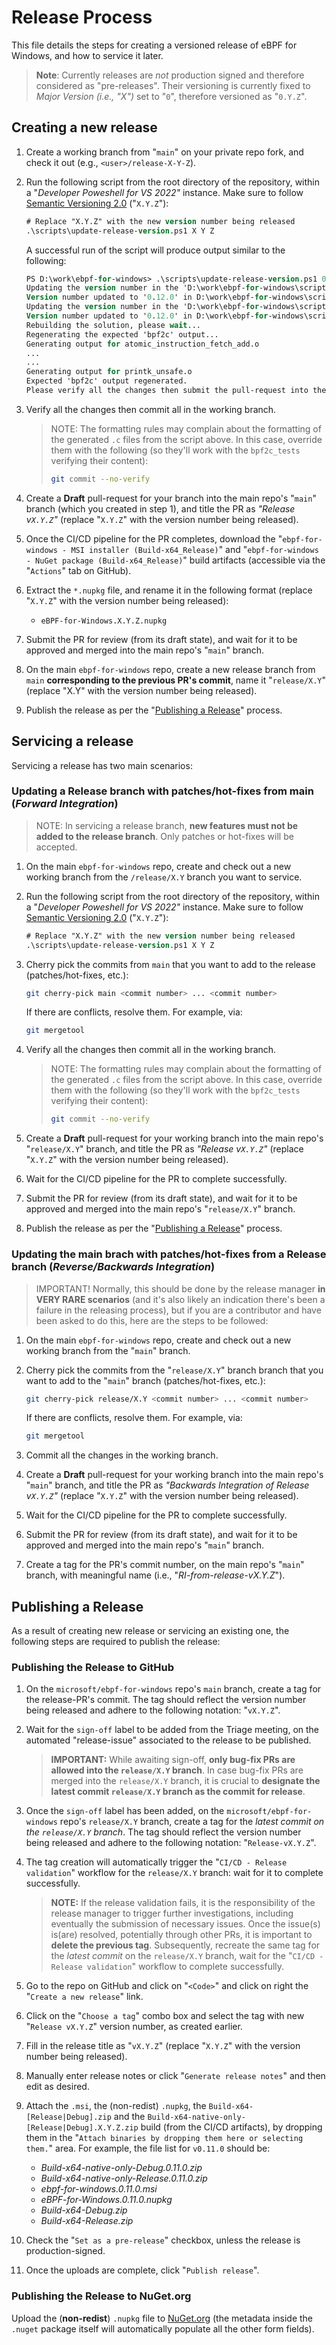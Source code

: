 # Release Process

This file details the steps for creating a versioned release of
eBPF for Windows, and how to service it later.

>**Note**: Currently releases are *not* production signed and therefore considered as "pre-releases". Their versioning is currently fixed to *Major Version (i.e., "X")* set to "`0`", therefore versioned as "`0.Y.Z`".

## Creating a new release

1. Create a working branch from "`main`" on your private repo fork, and check it out (e.g., `<user>/release-X-Y-Z`).
1. Run the following script from the root directory of the repository, within a "*Developer Poweshell for VS 2022"* instance. Make sure to follow [Semantic Versioning 2.0](https://semver.org) ("`X.Y.Z`"):

    ```ps
    # Replace "X.Y.Z" with the new version number being released
    .\scripts\update-release-version.ps1 X Y Z
    ```

    A successful run of the script will produce output similar to the following:

    ```ps
    PS D:\work\ebpf-for-windows> .\scripts\update-release-version.ps1 0 12 0
    Updating the version number in the 'D:\work\ebpf-for-windows\scripts\..\resource\ebpf_version.h' file...
    Version number updated to '0.12.0' in D:\work\ebpf-for-windows\scripts\..\resource\ebpf_version.h
    Updating the version number in the 'D:\work\ebpf-for-windows\scripts\..\installer\Product.wxs' file...
    Version number updated to '0.12.0' in D:\work\ebpf-for-windows\scripts\..\installer\Product.wxs
    Rebuilding the solution, please wait...
    Regenerating the expected 'bpf2c' output...
    Generating output for atomic_instruction_fetch_add.o
    ...
    ...
    Generating output for printk_unsafe.o
    Expected 'bpf2c' output regenerated.
    Please verify all the changes then submit the pull-request into the 'release/0.12' branch.
    ```
1. Verify all the changes then commit all in the working branch.
    >NOTE: The formatting rules may complain about the formatting of the generated `.c` files from the script above. In this case, override them with the following (so they'll work with the `bpf2c_tests` verifying their content):
    >```bash
    >git commit --no-verify
    >```
1. Create a **Draft** pull-request for your branch into the main repo's "`main`" branch (which you created in step 1), and title the PR as *"Release v`X.Y.Z`"* (replace "`X.Y.Z`" with the version number being released).
1. Once the CI/CD pipeline for the PR completes, download the "`ebpf-for-windows - MSI installer (Build-x64_Release)`" and "`ebpf-for-windows - NuGet package (Build-x64_Release)`" build artifacts
   (accessible via the "`Actions`" tab on GitHub).
1. Extract the `*.nupkg` file, and rename it in the following format (replace "`X.Y.Z`" with the version number being released):

    - `eBPF-for-Windows.X.Y.Z.nupkg`
1. Submit the PR for review (from its draft state), and wait for it to be approved and merged into the main repo's "`main`" branch.
1. On the main `ebpf-for-windows` repo, create a new release branch from `main` **corresponding to the previous PR's commit**, name it "`release/X.Y`" (replace "X.Y" with the version number being released).
1. Publish the release as per the "[Publishing a Release](ReleaseProcess.md#publishing-a-release)" process.

## Servicing a release

Servicing a release has two main scenarios:

### Updating a Release branch with patches/hot-fixes from main (*Forward Integration*)

>NOTE: In servicing a release branch, **new features must not be added to the release branch**.  Only patches or hot-fixes will be accepted.

1. On the main `ebpf-for-windows` repo, create and check out a new working branch from the `/release/X.Y` branch you want to service.
1. Run the following script from the root directory of the repository, within a "*Developer Poweshell for VS 2022"* instance. Make sure to follow [Semantic Versioning 2.0](https://semver.org) ("`X.Y.Z`"):

    ```ps
    # Replace "X.Y.Z" with the new version number being released
    .\scripts\update-release-version.ps1 X Y Z
    ```
1. Cherry pick the commits from `main` that you want to add to the release (patches/hot-fixes, etc.):

    ```bash
    git cherry-pick main <commit number> ... <commit number>
    ```
    If there are conflicts, resolve them. For example, via:
    ```bash
    git mergetool
    ```
1. Verify all the changes then commit all in the working branch.
    >NOTE: The formatting rules may complain about the formatting of the generated `.c` files from the script above. In this case, override them with the following (so they'll work with the `bpf2c_tests` verifying their content):
    >```bash
    >git commit --no-verify
    >```
1. Create a **Draft** pull-request for your working branch into the main repo's "`release/X.Y`" branch, and title the PR as *"Release v`X.Y.Z`"* (replace "`X.Y.Z`" with the version number being released).
1. Wait for  the CI/CD pipeline for the PR to complete successfully.
1. Submit the PR for review (from its draft state), and wait for it to be approved and merged into the main repo's "`release/X.Y`" branch.
1. Publish the release as per the "[Publishing a Release](ReleaseProcess.md#publishing-a-release)" process.


### Updating the main brach with patches/hot-fixes from a Release branch (*Reverse/Backwards Integration*)

>IMPORTANT! Normally, this should be done by the release manager **in VERY RARE scenarios** (and it's also likely an indication there's been a failure in the releasing process), but if you are a contributor and have been asked to do this, here are the steps to be followed:

1. On the main `ebpf-for-windows` repo, create and check out a new working branch from the "`main`" branch.
1. Cherry pick the commits from the "`release/X.Y`" branch branch that you want to add to the "`main`" branch (patches/hot-fixes, etc.):

    ```bash
    git cherry-pick release/X.Y <commit number> ... <commit number>
    ```
    If there are conflicts, resolve them. For example, via:
    ```bash
    git mergetool
    ```
1. Commit all the changes in the working branch.
1. Create a **Draft** pull-request for your working branch into the main repo's "`main`" branch, and title the PR as *"Backwards Integration of Release v`X.Y.Z`"* (replace "`X.Y.Z`" with the version number being released).
1. Wait for the CI/CD pipeline for the PR to complete successfully.
1. Submit the PR for review (from its draft state), and wait for it to be approved and merged into the main repo's "`main`" branch.
1. Create a tag for the PR's commit number, on the main repo's "`main`" branch, with meaningful name (i.e., "*RI-from-release-vX.Y.Z*").

## Publishing a Release

As a result of creating new release or servicing an existing one, the following steps are required to publish the release:

### Publishing the Release to GitHub

1. On the `microsoft/ebpf-for-windows` repo's `main` branch, create a tag for the release-PR's commit. The tag should reflect the version number being released and adhere to the following notation: "`vX.Y.Z`".
1. Wait for the `sign-off` label to be added from the Triage meeting, on the automated "release-issue" associated to the release to be published.
   >**IMPORTANT:** While awaiting sign-off, **only bug-fix PRs are allowed into the `release/X.Y` branch**. In case bug-fix PRs are merged into the `release/X.Y` branch, it is crucial to **designate the latest commit `release/X.Y` branch as the commit for release**.
1. Once the `sign-off` label has been added, on the `microsoft/ebpf-for-windows` repo's `release/X.Y` branch, create a tag for the *latest commit on the `release/X.Y` branch*. The tag should reflect the version number being released and adhere to the following notation: "`Release-vX.Y.Z`".
1. The tag creation will automatically trigger the "`CI/CD - Release validation`" workflow for the `release/X.Y` branch: wait for it to complete successfully.
    >**NOTE:** If the release validation fails, it is the responsibility of the release manager to trigger further investigations, including eventually the submission of necessary issues. Once the issue(s) is(are) resolved, potentially through other PRs, it is important to **delete the previous tag**. Subsequently, recreate the same tag for the *latest commit* on the `release/X.Y` branch, wait for the "`CI/CD - Release validation`" workflow to complete successfully.
1. Go to the repo on GitHub and click on "`<Code>`" and click on right the "`Create a new release`" link.
1. Click on the "`Choose a tag`" combo box and select the tag with new "`Release vX.Y.Z`" version number, as created earlier.
1. Fill in the release title as "`vX.Y.Z`" (replace "`X.Y.Z`" with the version number being released).
1. Manually enter release notes or click "`Generate release notes`" and then edit as desired.
1. Attach the `.msi`, the (non-redist) `.nupkg`, the `Build-x64-[Release|Debug].zip` and the `Build-x64-native-only-[Release|Debug].X.Y.Z.zip` build (from the CI/CD artifacts), by dropping them in the "`Attach binaries by dropping them here or selecting them.`" area. For example, the file list for `v0.11.0` should be:

    - *Build-x64-native-only-Debug.0.11.0.zip*
    - *Build-x64-native-only-Release.0.11.0.zip*
    - *ebpf-for-windows.0.11.0.msi*
    - *eBPF-for-Windows.0.11.0.nupkg*
    - *Build-x64-Debug.zip*
    - *Build-x64-Release.zip*

1. Check the "`Set as a pre-release`" checkbox, unless the release is production-signed.
1. Once the uploads are complete, click "`Publish release`".

### Publishing the Release to NuGet.org

Upload the (**non-redist**) `.nupkg` file to [NuGet.org](https://www.nuget.org/) (the metadata inside the `.nuget` package itself will automatically populate all the other form fields).

